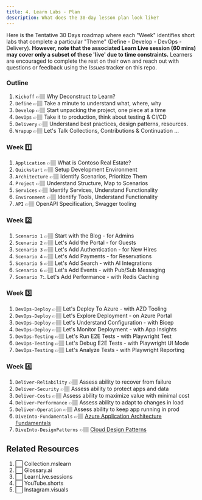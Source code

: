 ```yaml
---
title: 4. Learn Labs - Plan
description: What does the 30-day lesson plan look like?
---
```






Here is the Tentative 30 Days roadmap where each "Week" identifies short labs that complete a particular "Theme" (Define - Develop - DevOps - Delivery). **However, note that the associated Learn Live session  (60 mins) may cover only a subset of these 'live' due to time constraints.** Learners are encouraged to complete the rest on their own and reach out with questions or feedback using the _Issues_ tracker on this repo.

### Outline 
1. `Kickoff` 👉🏽 Why Deconstruct to Learn? 
1. `Define`  👉🏽 Take a minute to understand what, where, why
1. `Develop` 👉🏽 Start unpacking the project, one piece at a time
1. `DevOps`  👉🏽 Take it to production, think about testing & CI/CD
1. `Delivery`  👉🏽 Understand best practices, design patterns, resources.
1. `Wrapup` 👉🏽 Let's Talk Collections, Contributions & Continuation ...

### Week 1️⃣

1. `Application` 👉🏽 What is Contoso Real Estate?
1. `Quickstart` 👉🏽 Setup Development Environment
1. `Architecture` 👉🏽 Identify Scenarios, Prioritize Them
1. `Project` 👉🏽 Understand Structure, Map to Scenarios
1. `Services` 👉🏽 Identify Services, Understand Functionality
1. `Environment` 👉🏽 Identify Tools, Understand Functionality
1. `API` 👉🏽 OpenAPI Specification, Swagger tooling

### Week 2️⃣
1. `Scenario 1` 👉🏽 Start with the Blog - for Admins
1. `Scenario 2` 👉🏽 Let's Add the Portal - for Guests
1. `Scenario 3` 👉🏽 Let's Add Authentication - for New Hires
1. `Scenario 4` 👉🏽 Let's Add Payments - for Reservations
1. `Scenario 5` 👉🏽 Let's Add Search - with AI Integrations
1. `Scenario 6` 👉🏽 Let's Add Events - with Pub/Sub Messaging
1. `Scenario 7`:. Let's Add Performance - with Redis Caching

### Week 3️⃣
1. `DevOps-Deploy` 👉🏽 Let's Deploy To Azure - with AZD Tooling
1. `DevOps-Deploy` 👉🏽 Let's Explore Deployment - on Azure Portal
1. `DevOps-Deploy` 👉🏽 Let's Understand Configuration - with Bicep
1. `DevOps-Deploy` 👉🏽 Let's Monitor Deployment - with App Insights
1. `DevOps-Testing` 👉🏽 Let's Run E2E Tests - with Playwright Test 
1. `DevOps-Testing` 👉🏽 Let's Debug E2E Tests - with Playwright UI Mode
1. `DevOps-Testing` 👉🏽 Let's Analyze Tests - with Playwright Reporting

### Week 4️⃣
1. `Deliver-Reliability` 👉🏽 Assess ability to recover from failure
1. `Deliver-Security` 👉🏽 Assess ability to protect apps and data
1. `Deliver-Costs` 👉🏽 Assess ability to maximize value with minimal cost
1. `Deliver-Performance` 👉🏽 Assess ability to adapt to changes in load
1. `Deliver-Operation` 👉🏽 Assess ability to keep app running in prod
1. `DiveInto-Fundamentals` 👉🏽 [Azure Application Architecture Fundamentals](https://learn.microsoft.com/en-us/azure/architecture/guide/)
1. `DiveInto-DesignPatterns` 👉🏽 [Cloud Design Patterns](https://learn.microsoft.com/en-us/azure/architecture/patterns/)

## Related Resources
1. ⬜️ Collection.mslearn
2. ⬜️  Glossary.ai
3. ⬜️  LearnLive.sessions
4. ⬜️ YouTube.shorts
5. ⬜️  Instagram.visuals